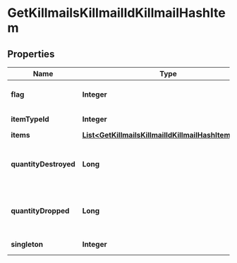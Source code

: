 
# GetKillmailsKillmailIdKillmailHashItem

## Properties
Name | Type | Description | Notes
------------ | ------------- | ------------- | -------------
**flag** | **Integer** | Flag for the location of the item  | 
**itemTypeId** | **Integer** | item_type_id integer | 
**items** | [**List&lt;GetKillmailsKillmailIdKillmailHashItemsItem&gt;**](GetKillmailsKillmailIdKillmailHashItemsItem.md) | items array |  [optional]
**quantityDestroyed** | **Long** | How many of the item were destroyed if any  |  [optional]
**quantityDropped** | **Long** | How many of the item were dropped if any  |  [optional]
**singleton** | **Integer** | singleton integer | 




